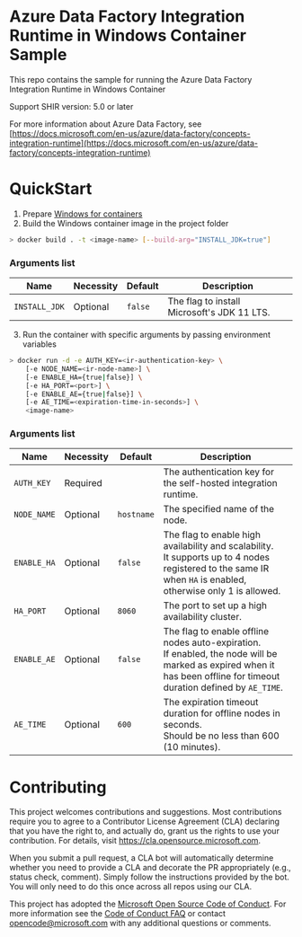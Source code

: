 Azure Data Factory Integration Runtime in Windows Container Sample
=======
This repo contains the sample for running the Azure Data Factory Integration Runtime in Windows Container

Support SHIR version: 5.0 or later

For more information about Azure Data Factory, see [https://docs.microsoft.com/en-us/azure/data-factory/concepts-integration-runtime](https://docs.microsoft.com/en-us/azure/data-factory/concepts-integration-runtime)

# QuickStart
1. Prepare [Windows for containers](https://learn.microsoft.com/en-us/virtualization/windowscontainers/quick-start/set-up-environment?tabs=dockerce)
2. Build the Windows container image in the project folder
```bash
> docker build . -t <image-name> [--build-arg="INSTALL_JDK=true"]
```
### __Arguments list__
|Name|Necessity|Default|Description|
|---|---|---|---|
| `INSTALL_JDK` | Optional | `false` | The flag to install Microsoft's JDK 11 LTS. |
3. Run the container with specific arguments by passing environment variables
```bash
> docker run -d -e AUTH_KEY=<ir-authentication-key> \
    [-e NODE_NAME=<ir-node-name>] \
    [-e ENABLE_HA={true|false}] \
    [-e HA_PORT=<port>] \
    [-e ENABLE_AE={true|false}] \
    [-e AE_TIME=<expiration-time-in-seconds>] \
    <image-name>
```
### __Arguments list__
|Name|Necessity|Default|Description|
|---|---|---|---|
| `AUTH_KEY` | Required | | The authentication key for the self-hosted integration runtime. |
| `NODE_NAME` | Optional | `hostname` | The specified name of the node. |
| `ENABLE_HA` | Optional | `false` | The flag to enable high availability and scalability.<br/> It supports up to 4 nodes registered to the same IR when `HA` is enabled, otherwise only 1 is allowed. |
| `HA_PORT` | Optional | `8060` | The port to set up a high availability cluster. |
| `ENABLE_AE` | Optional | `false` | The flag to enable offline nodes auto-expiration.<br/> If enabled, the node will be marked as expired when it has been offline for timeout duration defined by `AE_TIME`. |
| `AE_TIME` | Optional | `600` |  The expiration timeout duration for offline nodes in seconds. <br/>Should be no less than 600 (10 minutes). |

# Contributing

This project welcomes contributions and suggestions.  Most contributions require you to agree to a
Contributor License Agreement (CLA) declaring that you have the right to, and actually do, grant us
the rights to use your contribution. For details, visit https://cla.opensource.microsoft.com.

When you submit a pull request, a CLA bot will automatically determine whether you need to provide
a CLA and decorate the PR appropriately (e.g., status check, comment). Simply follow the instructions
provided by the bot. You will only need to do this once across all repos using our CLA.

This project has adopted the [Microsoft Open Source Code of Conduct](https://opensource.microsoft.com/codeofconduct/).
For more information see the [Code of Conduct FAQ](https://opensource.microsoft.com/codeofconduct/faq/) or
contact [opencode@microsoft.com](mailto:opencode@microsoft.com) with any additional questions or comments.
